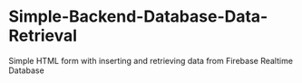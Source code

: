 # Simple-Backend-Database-Data-Retrieval
Simple HTML form with inserting and retrieving data from Firebase Realtime Database
